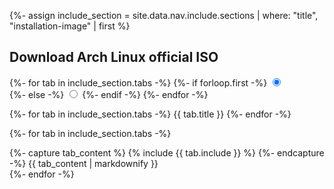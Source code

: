 {%- assign include_section = site.data.nav.include.sections | where: "title", "installation-image" | first %}

## Download Arch Linux official ISO

<div class="tab-main">

  {%- for tab in include_section.tabs -%}
    {%- if forloop.first -%}
      <input class="tab-controller" type="radio" name="tab-controller-{{ include_section.title }}" id="tab-controller-{{ include_section.title }}-{{ forloop.index }}" checked />    
    {%- else -%}
      <input class="tab-controller" type="radio" name="tab-controller-{{ include_section.title }}" id="tab-controller-{{ include_section.title }}-{{ forloop.index }}" />
    {%- endif -%}
  {%- endfor -%}

  <nav class="tab-nav">
    {%- for tab in include_section.tabs -%}
      <label class="tab-nav__item tab-nav__item--{{ forloop.index }} text-delta" for="tab-controller-{{ include_section.title }}-{{ forloop.index }}">{{ tab.title }}</label>
    {%- endfor -%}
  </nav>

  {%- for tab in include_section.tabs -%}
    <div class="tab-content tab-content--{{ forloop.index }}">
      {%- capture tab_content %}
{% include {{ tab.include }} %}
      {%- endcapture -%}
{{ tab_content  | markdownify }}
    </div>
  {%- endfor -%}

</div>
